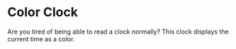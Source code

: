 # Color Clock

Are you tired of being able to read a clock normally? This clock displays the current time as a color.